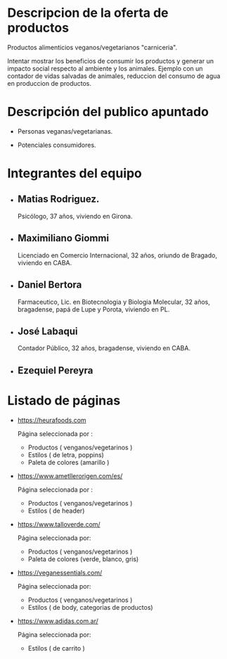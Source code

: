 # Descripcion de la oferta de productos 
Productos alimenticios veganos/vegetarianos "carniceria".

Intentar mostrar los beneficios de consumir los productos y generar un impacto social respecto al ambiente y los animales.
Ejemplo con un contador de vidas salvadas de animales, reduccion del consumo de agua en produccion de productos.


# Descripción del publico apuntado 


- Personas veganas/vegetarianas.

- Potenciales consumidores.


#  Integrantes del equipo

- ## Matias Rodriguez.

   Psicólogo, 37 años, viviendo en Girona.

- ## Maximiliano Giommi

   Licenciado en Comercio Internacional, 32 años, oriundo de Bragado, viviendo en CABA.

- ## Daniel Bertora

   Farmaceutico, Lic. en Biotecnologia y Biologia Molecular, 32 años, bragadense, papá de Lupe y Porota, viviendo en PL.

- ## José Labaqui

  Contador Público, 32 años, bragadense, viviendo en CABA.

- ## Ezequiel Pereyra



# Listado de páginas

   -  https://heurafoods.com
      
      Página seleccionada por : 
      - Productos ( venganos/vegetarinos )
      - Estilos ( de letra, poppins)
      - Paleta de colores (amarillo )
      
      
   
   -  https://www.ametllerorigen.com/es/

      Página seleccionada por :

         - Productos ( venganos/vegetarinos )
         - Estilos ( de header)
   
   -  https://www.talloverde.com/

      Página seleccionada por:

         - Productos ( venganos/vegetarinos )
         - Paleta de colores (verde, blanco, gris)
       
   -  https://veganessentials.com/

      Página seleccionada por:

         - Productos ( venganos/vegetarinos )
         - Estilos ( de body, categorias de productos)

   -  https://www.adidas.com.ar/

      Página seleccionada por:

      - Estilos ( de carrito )
       
